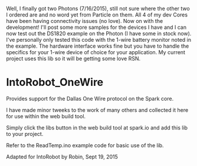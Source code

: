 Well, I finally got two Photons (7/16/2015), still not sure where the other two I ordered are and no word yet from Particle on them. All 4 of my dev Cores have been having connectivity issues (no love). Now on with the development! I'll post some more samples for the devices I have and I can now test out the DS1820 example on the Photon (I have some in stock now). I've personally only tested this code with the 1-wire battery monitor noted in the example. The hardware interface works fine but you have to handle the specifics for your 1-wire device of choice for your application. My current project uses this lib so it will be getting some love RSN.


IntoRobot_OneWire
============

Provides support for the Dallas One Wire protocol on the Spark core.

I have made minor tweeks to the work of many others and collected it
here for use within the web build tool.

Simply click the libs button in the web build tool at spark.io
and add this lib to your project.

Refer to the ReadTemp.ino example code for basic use of the lib.

Adapted for IntoRobot by Robin, Sept 19, 2015